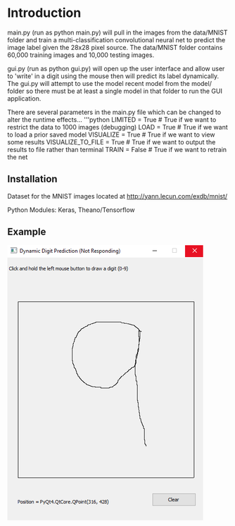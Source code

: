 # Introduction
main.py (run as python main.py) will pull in the images from the data/MNIST folder and train a multi-classification convolutional neural net to predict the image label given the 28x28 pixel source. The data/MNIST folder contains 60,000 training images and 10,000 testing images.

gui.py (run as python gui.py) will open up the user interface and allow user to 'write' in a digit using the mouse then will predict its label dynamically.  The gui.py will attempt to use the model recent model from the model/ folder so there must be at least a single model in that folder to run the GUI application. 

There are several parameters in the main.py file which can be changed to alter the runtime effects...
'''python
LIMITED 			      = True # True if we want to restrict the data to 1000 images (debugging)
LOAD 				        = True # True if we want to load a prior saved model
VISUALIZE 			    = True # True if we want to view some results 
VISUALIZE_TO_FILE 	= True # True if we want to output the results to file rather than terminal
TRAIN 				      = False # True if we want to retrain the net

## Installation

Dataset for the MNIST images located at http://yann.lecun.com/exdb/mnist/

Python Modules: Keras, Theano/Tensorflow

## Example
![Alt text](https://github.com/bfaure/Dynamic-Digit-Recognition/blob/master/data/screenshot_1.png)



